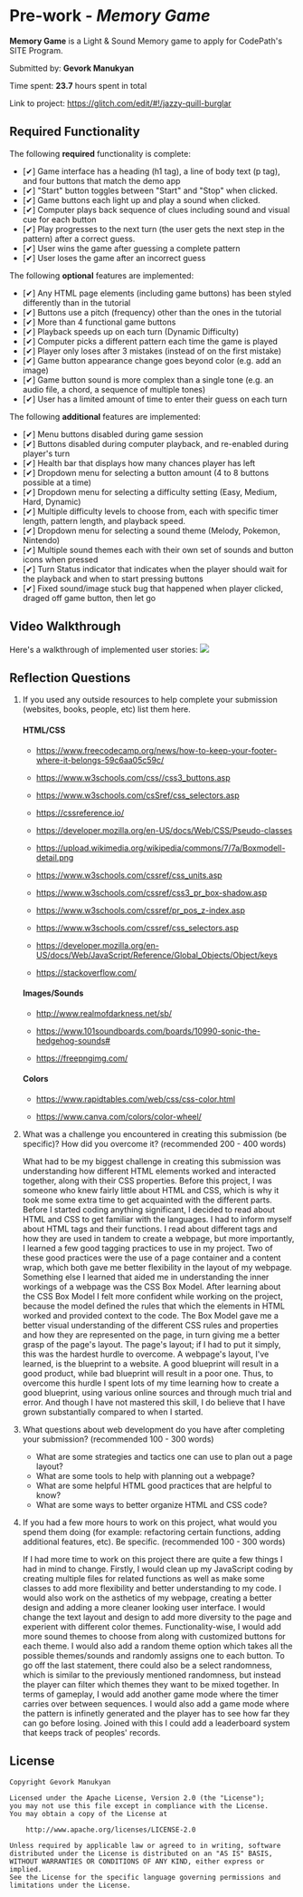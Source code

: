# Pre-work - *Memory Game*

**Memory Game** is a Light & Sound Memory game to apply for CodePath's SITE Program. 

Submitted by: **Gevork Manukyan**

Time spent: **23.7** hours spent in total

Link to project: https://glitch.com/edit/#!/jazzy-quill-burglar

## Required Functionality

The following **required** functionality is complete:

* [✔] Game interface has a heading (h1 tag), a line of body text (p tag), and four buttons that match the demo app
* [✔] "Start" button toggles between "Start" and "Stop" when clicked. 
* [✔] Game buttons each light up and play a sound when clicked. 
* [✔] Computer plays back sequence of clues including sound and visual cue for each button
* [✔] Play progresses to the next turn (the user gets the next step in the pattern) after a correct guess. 
* [✔] User wins the game after guessing a complete pattern
* [✔] User loses the game after an incorrect guess

The following **optional** features are implemented:

* [✔] Any HTML page elements (including game buttons) has been styled differently than in the tutorial
* [✔] Buttons use a pitch (frequency) other than the ones in the tutorial
* [✔] More than 4 functional game buttons
* [✔] Playback speeds up on each turn (Dynamic Difficulty)
* [✔] Computer picks a different pattern each time the game is played
* [✔] Player only loses after 3 mistakes (instead of on the first mistake)
* [✔] Game button appearance change goes beyond color (e.g. add an image)
* [✔] Game button sound is more complex than a single tone (e.g. an audio file, a chord, a sequence of multiple tones)
* [✔] User has a limited amount of time to enter their guess on each turn

The following **additional** features are implemented:

- [✔] Menu buttons disabled during game session
- [✔] Buttons disabled during computer playback, and re-enabled during player's turn
- [✔] Health bar that displays how many chances player has left
- [✔] Dropdown menu for selecting a button amount (4 to 8 buttons possible at a time)
- [✔] Dropdown menu for selecting a difficulty setting (Easy, Medium, Hard, Dynamic)
- [✔] Multiple difficulty levels to choose from, each with specific timer length, pattern length, and playback speed.
- [✔] Dropdown menu for selecting a sound theme (Melody, Pokemon, Nintendo)
- [✔] Multiple sound themes each with their own set of sounds and button icons when pressed
- [✔] Turn Status indicator that indicates when the player should wait for the playback and when to start pressing buttons
- [✔] Fixed sound/image stuck bug that happened when player clicked, draged off game button, then let go

## Video Walkthrough

Here's a walkthrough of implemented user stories:
![](https://cdn.glitch.com/cc06d791-c5d4-45d2-a133-dc4ef737ddd2%2FMemory_Game.gif?v=1616540233730)


## Reflection Questions
1. If you used any outside resources to help complete your submission (websites, books, people, etc) list them here. 

    #### HTML/CSS
      * https://www.freecodecamp.org/news/how-to-keep-your-footer-where-it-belongs-59c6aa05c59c/  

      * https://www.w3schools.com/css//css3_buttons.asp  

      * https://www.w3schools.com/csSref/css_selectors.asp  

      * https://cssreference.io/  

      * https://developer.mozilla.org/en-US/docs/Web/CSS/Pseudo-classes  

      * https://upload.wikimedia.org/wikipedia/commons/7/7a/Boxmodell-detail.png  
 
      * https://www.w3schools.com/cssref/css_units.asp  

      * https://www.w3schools.com/cssref/css3_pr_box-shadow.asp  

      * https://www.w3schools.com/cssref/pr_pos_z-index.asp  

      * https://www.w3schools.com/cssref/css_selectors.asp  

      * https://developer.mozilla.org/en-US/docs/Web/JavaScript/Reference/Global_Objects/Object/keys  

      * https://stackoverflow.com/  
  
  
    #### Images/Sounds  
      * http://www.realmofdarkness.net/sb/  

      * https://www.101soundboards.com/boards/10990-sonic-the-hedgehog-sounds#  

      * https://freepngimg.com/  


    #### Colors  
      * https://www.rapidtables.com/web/css/css-color.html  

      * https://www.canva.com/colors/color-wheel/  



2. What was a challenge you encountered in creating this submission (be specific)? How did you overcome it? (recommended 200 - 400 words) 

      What had to be my biggest challenge in creating this submission was understanding how different HTML elements worked and interacted together, along with their CSS properties. Before this project, 
      I was someone who knew fairly little about HTML and CSS, which is why it took me some extra time to get acquainted with the different parts. Before I started coding anything significant, I decided 
      to read about HTML and CSS to get familiar with the languages. I had to inform myself about HTML tags and their functions. I read about different tags and how they are used in tandem to create a 
      webpage, but more importantly, I learned a few good tagging practices to use in my project. Two of these good practices were the use of a page container and a content wrap, which both gave me better 
      flexibility in the layout of my webpage. Something else I learned that aided me in understanding the inner workings of a webpage was the CSS Box Model. After learning about the CSS Box Model I felt
      more confident while working on the project, because the model defined the rules that which the elements in HTML worked and provided context to the code. The Box Model gave me a better visual 
      understanding of the different CSS rules and properties and how they are represented on the page, in turn giving me a better grasp of the page's layout. The page's layout; if I had to put it simply,
      this was the hardest hurdle to overcome. A webpage's layout, I've learned, is the blueprint to a website. A good blueprint will result in a good product, while bad blueprint will result in a poor one.
      Thus, to overcome this hurdle I spent lots of my time learning how to create a good blueprint, using various online sources and through much trial and error. And though I have not mastered this skill,
      I do believe that I have grown substantially compared to when I started.
    


3. What questions about web development do you have after completing your submission? (recommended 100 - 300 words) 

      * What are some strategies and tactics one can use to plan out a page layout?  
      * What are some tools to help with planning out a webpage?  
      * What are some helpful HTML good practices that are helpful to know?  
      * What are some ways to better organize HTML and CSS code?  


4. If you had a few more hours to work on this project, what would you spend them doing (for example: refactoring certain functions, adding additional features, etc). Be specific. (recommended 100 - 300 words) 

      If I had more time to work on this project there are quite a few things I had in mind to change. Firstly, I would clean up my JavaScript coding by creating multiple files for related functions as well as make some 
      classes to add more flexibility and better understanding to my code. I would also work on the asthetics of my webpage, creating a better design and adding a more cleaner looking user interface. I would change the 
      text layout and design to add more diversity to the page and experient with different color themes. Functionality-wise, I would add more sound themes to choose from along with customized buttons for each theme. 
      I would also add a random theme option which takes all the possible themes/sounds and randomly assigns one to each button. To go off the last statement, there could also be a select randomness, which is similar to the 
      previously mentioned randomness, but instead the player can filter which themes they want to be mixed together. In terms of gameplay, I would add another game mode where the timer carries over between sequences. I would 
      also add a game mode where the pattern is infinetly generated and the player has to see how far they can go before losing. Joined with this I could add a leaderboard system that keeps track of peoples' records. 


## License

    Copyright Gevork Manukyan

    Licensed under the Apache License, Version 2.0 (the "License");
    you may not use this file except in compliance with the License.
    You may obtain a copy of the License at

        http://www.apache.org/licenses/LICENSE-2.0

    Unless required by applicable law or agreed to in writing, software
    distributed under the License is distributed on an "AS IS" BASIS,
    WITHOUT WARRANTIES OR CONDITIONS OF ANY KIND, either express or implied.
    See the License for the specific language governing permissions and
    limitations under the License.